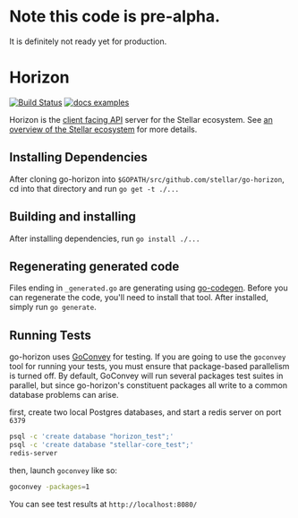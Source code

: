 # Note this code is pre-alpha.
It is definitely not ready yet for production.

# Horizon
[![Build Status](https://travis-ci.org/stellar/go-horizon.svg?branch=master)](https://travis-ci.org/stellar/go-horizon)
[![docs examples](https://sourcegraph.com/api/repos/github.com/stellar/go-horizon/.badges/docs-examples.svg)](https://sourcegraph.com/github.com/stellar/go-horizon)

Horizon is the [client facing API](http://docs.stellarhorizon.apiary.io) server
for the Stellar ecosystem.  See [an overview of the Stellar
ecosystem](https://www.stellar.org/galaxy/getting-started/) for more details.

## Installing Dependencies

After cloning go-horizon into `$GOPATH/src/github.com/stellar/go-horizon`, cd
into that directory and run `go get -t ./...`

## Building and installing

After installing dependencies, run `go install ./...`

## Regenerating generated code

Files ending in `_generated.go` are generating using
[go-codegen](https://github.com/nullstyle/go-codegen).  Before you can
regenerate the code, you'll need to install that tool.  After installed, simply
run `go generate`.

## Running Tests

go-horizon uses [GoConvey](https://github.com/smartystreets/goconvey) for
testing.  If you are going to use the `goconvey` tool for running your tests,
you must ensure that package-based parallelism is turned off.  By default,
GoConvey will run several packages test suites in parallel, but since
go-horizon's constituent packages all write to a common database problems can
arise.  

first, create two local Postgres databases, and start a redis server on port
`6379`

```bash
psql -c 'create database "horizon_test";'
psql -c 'create database "stellar-core_test";'
redis-server
```

then, launch `goconvey` like so:

```bash
goconvey -packages=1
```

You can see test results at `http://localhost:8080/`
